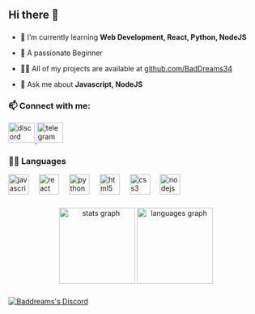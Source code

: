 ## Hi there 👋


<h3 align="center"></h3>

- 🌱 I’m currently learning **Web Development, React, Python, NodeJS**
  
- 🫧 A passionate Beginner

- 👨‍💻 All of my projects are available at [github.com/BadDreams34](github.com/BadDreams34)

- 💬 Ask me about **Javascript, NodeJS**







<h3 align="left">📫 Connect with me:</h3>
 

<div align="left">
  <a href="https://discord.com/users/860408741936627714">
  <img src="https://raw.githubusercontent.com/maurodesouza/profile-readme-generator/master/src/assets/icons/social/discord/default.svg" width="52" height="40" alt="discord logo"  />
  
</a>
  <a href="https://t.me/mdi38">
  <img src="https://raw.githubusercontent.com/maurodesouza/profile-readme-generator/master/src/assets/icons/social/telegram/default.svg" width="52" height="40" alt="telegram logo"  />
  </a>
  





###


<h3 align="left">🧑‍💻 Languages</h3>
<div align="left">
  <img src="https://cdn.jsdelivr.net/gh/devicons/devicon/icons/javascript/javascript-original.svg" height="40" alt="javascript logo"  />
  <img width="12" />
  <img src="https://cdn.jsdelivr.net/gh/devicons/devicon/icons/react/react-original.svg" height="40" alt="react logo"  />
  <img width="12" />
  <img src="https://cdn.jsdelivr.net/gh/devicons/devicon/icons/python/python-original.svg" height="40" alt="python logo"  />
  <img width="12" />
  <img src="https://cdn.jsdelivr.net/gh/devicons/devicon/icons/html5/html5-original.svg" height="40" alt="html5 logo"  />
  <img width="12" />
  <img src="https://cdn.jsdelivr.net/gh/devicons/devicon/icons/css3/css3-original.svg" height="40" alt="css3 logo"  />
  <img width="12" />
  <img src="https://cdn.jsdelivr.net/gh/devicons/devicon/icons/nodejs/nodejs-original.svg" height="40" alt="nodejs logo"  />
</div>













###
<p align="center" style="left-margin: 100px">
<div align="center">
  <img src="https://github-readme-stats.vercel.app/api?username=Baddreams34&hide_title=false&hide_rank=false&show_icons=true&include_all_commits=true&count_private=true&disable_animations=false&theme=dracula&locale=en&hide_border=false&order=1" height="150" alt="stats graph"  />
  <img src="https://github-readme-stats.vercel.app/api/top-langs?username=Baddreams34&locale=en&hide_title=false&layout=compact&card_width=320&langs_count=5&theme=dracula&hide_border=false&order=2" height="150" alt="languages graph"  />


</div>
</p>


###



[![Baddreams's Discord](https://dsc-readme.tsuni.dev/api/user/860408741936627714?hideSpotify=true&theme=custom&colorB1=111214&colorB2=313338&colorB3=505059&colorT1=ffffff&colorT2=d2d6d8&width=400)](https://github.com/TetraTsunami/discord-github-preview)
